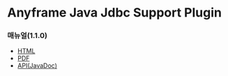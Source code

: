 Anyframe Java Jdbc Support Plugin
====

### 매뉴얼(1.1.0)
* [HTML](http://dev.anyframejava.org/docs/anyframe/plugin/optional/jdbc-support/1.1.0/reference/htmlsingle/jdbc-support.html)
* [PDF](http://dev.anyframejava.org/docs/anyframe/plugin/optional/jdbc-support/1.1.0/reference/pdf/jdbc-support-1.1.0.pdf)
* [API(JavaDoc)](http://dev.anyframejava.org/docs/anyframe/plugin/optional/jdbc-support/1.1.0/javadoc/index.html)

